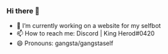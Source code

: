 ### Hi there 👋
- 🔭 I’m currently working on a website for my selfbot
- 📫 How to reach me: Discord | King Herod#0420
- 😄 Pronouns: gangsta/gangstaself

